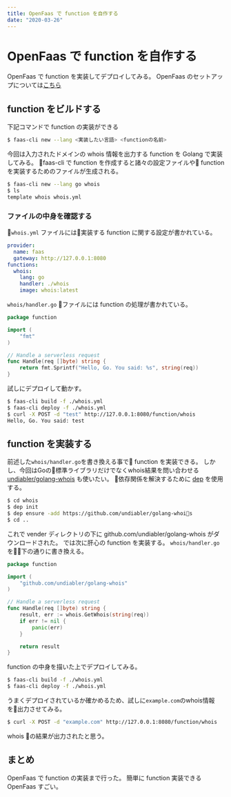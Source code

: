 ```yaml
---
title: OpenFaas で function を自作する
date: "2020-03-26"
---
```


# OpenFaas で function を自作する
OpenFaas で function を実装してデプロイしてみる。
OpenFaas のセットアップについては[こちら](https://qiita.com/FAMASoon/items/bfd1d18ef695415a8d9b)

## function をビルドする
下記コマンドで function の実装ができる

```sh
$ faas-cli new --lang <実装したい言語> <functionの名前>
```

今回は入力されたドメインの whois 情報を出力する function を Golang で実装してみる。
faas-cli で function を作成すると諸々の設定ファイルや function を実装するためのファイルが生成される。

```sh
$ faas-cli new --lang go whois
$ ls
template whois whois.yml
```

### ファイルの中身を確認する
`whois.yml` ファイルには実装する function に関する設定が書かれている。

```yml
provider:
  name: faas
  gateway: http://127.0.0.1:8080
functions:
  whois:
    lang: go
    handler: ./whois
    image: whois:latest
```

`whois/handler.go` ファイルには function の処理が書かれている。

```go
package function

import (
	"fmt"
)

// Handle a serverless request
func Handle(req []byte) string {
	return fmt.Sprintf("Hello, Go. You said: %s", string(req))
}

```

試しにデプロイして動かす。

```sh
$ faas-cli build -f ./whois.yml
$ faas-cli deploy -f ./whois.yml
$ curl -X POST -d "test" http://127.0.0.1:8080/function/whois
Hello, Go. You said: test
```

## function を実装する
前述した`whois/handler.go`を書き換える事で function を実装できる。
しかし、今回はGoの標準ライブラリだけでなくwhois結果を問い合わせる[undiabler/golang-whois](https://github.com/undiabler/golang-whois) も使いたい。
依存関係を解決するために [dep](https://github.com/golang/dep) を使用する。

```sh
$ cd whois
$ dep init
$ dep ensure -add https://github.com/undiabler/golang-whois
$ cd ..
```

これで vender ディレクトリの下に github.com/undiabler/golang-whois がダウンロードされた。
では次に肝心の function を実装する。
`whois/handler.go` を下の通りに書き換える。

```go
package function

import (
	"github.com/undiabler/golang-whois"
)

// Handle a serverless request
func Handle(req []byte) string {
	result, err := whois.GetWhois(string(req))
	if err != nil {
		panic(err)
	}

	return result
}

```

function の中身を描いた上でデプロイしてみる。

```sh
$ faas-cli build -f ./whois.yml
$ faas-cli deploy -f ./whois.yml
```

うまくデプロイされているか確かめるため、試しに`example.com`のwhois情報を出力させてみる。

```sh
$ curl -X POST -d "example.com" http://127.0.0.1:8080/function/whois
```

whois の結果が出力されたと思う。

## まとめ
OpenFaas で function の実装まで行った。
簡単に function 実装できる OpenFaas すごい。
